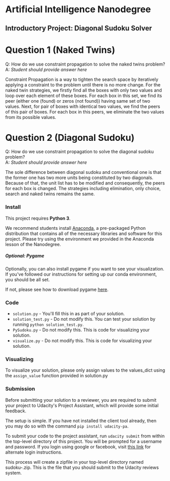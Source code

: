 # Artificial Intelligence Nanodegree
## Introductory Project: Diagonal Sudoku Solver

# Question 1 (Naked Twins)
Q: How do we use constraint propagation to solve the naked twins problem?  
A: *Student should provide answer here*

Constraint Propagation is a way to tighten the search space by iteratively applying a constraint to the problem until there is no more change. For the naked twin strategies, we firstly find all the boxes with only two values and loop over each element of these boxes. For each box in this set, we find its peer (either one (found) or zeros (not found)) having same set of two values. Next, for pair of boxes with identical two values, we find the peers of this pair of boxes. For each box in this peers, we eliminate the two values from its possible values.  

# Question 2 (Diagonal Sudoku)
Q: How do we use constraint propagation to solve the diagonal sudoku problem?  
A: *Student should provide answer here*

The sole difference between diagonal sudoku and conventional one is that the former one has two more units being constituted by two diagonals. Because of that, the unit list has to be modified and consequently, the peers for each box is changed. The strategies including elimination, only choice, search and naked twins remains the same.

### Install

This project requires **Python 3**.

We recommend students install [Anaconda](https://www.continuum.io/downloads), a pre-packaged Python distribution that contains all of the necessary libraries and software for this project. 
Please try using the environment we provided in the Anaconda lesson of the Nanodegree.

##### Optional: Pygame

Optionally, you can also install pygame if you want to see your visualization. If you've followed our instructions for setting up our conda environment, you should be all set.

If not, please see how to download pygame [here](http://www.pygame.org/download.shtml).

### Code

* `solution.py` - You'll fill this in as part of your solution.
* `solution_test.py` - Do not modify this. You can test your solution by running `python solution_test.py`.
* `PySudoku.py` - Do not modify this. This is code for visualizing your solution.
* `visualize.py` - Do not modify this. This is code for visualizing your solution.

### Visualizing

To visualize your solution, please only assign values to the values_dict using the `assign_value` function provided in solution.py

### Submission
Before submitting your solution to a reviewer, you are required to submit your project to Udacity's Project Assistant, which will provide some initial feedback.  

The setup is simple.  If you have not installed the client tool already, then you may do so with the command `pip install udacity-pa`.  

To submit your code to the project assistant, run `udacity submit` from within the top-level directory of this project.  You will be prompted for a username and password.  If you login using google or facebook, visit [this link](https://project-assistant.udacity.com/auth_tokens/jwt_login) for alternate login instructions.

This process will create a zipfile in your top-level directory named sudoku-<id>.zip.  This is the file that you should submit to the Udacity reviews system.

